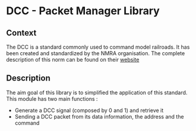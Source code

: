 # DCC - Packet Manager Library

## Context

The DCC is a standard commonly used to command model railroads.
It has been created and standardized by the NMRA organisation.
The complete description of this norm can be found on their 
[website](https://www.nmra.org/index-nmra-standards-and-recommended-practices)

## Description

The aim goal of this library is to simplified the application of this standard.
This module has two main functions :
- Generate a DCC signal (composed by 0 and 1) and retrieve it
- Sending a DCC packet from its data information, the address and the command